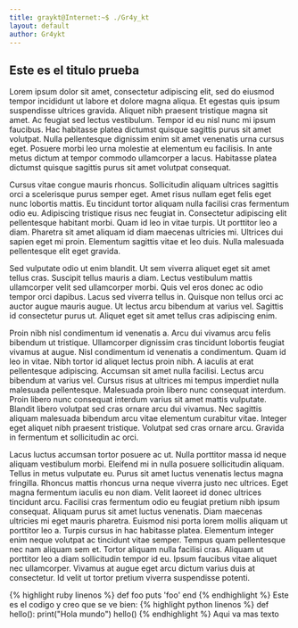 ```yaml
---
title: graykt@Internet:~$ ./Gr4y_kt
layout: default
author: Gr4ykt
---
```

## Este es el titulo prueba
Lorem ipsum dolor sit amet, consectetur adipiscing elit, sed do eiusmod tempor incididunt ut labore et dolore magna aliqua. Et egestas quis ipsum suspendisse ultrices gravida. Aliquet nibh praesent tristique magna sit amet. Ac feugiat sed lectus vestibulum. Tempor id eu nisl nunc mi ipsum faucibus. Hac habitasse platea dictumst quisque sagittis purus sit amet volutpat. Nulla pellentesque dignissim enim sit amet venenatis urna cursus eget. Posuere morbi leo urna molestie at elementum eu facilisis. In ante metus dictum at tempor commodo ullamcorper a lacus. Habitasse platea dictumst quisque sagittis purus sit amet volutpat consequat.

Cursus vitae congue mauris rhoncus. Sollicitudin aliquam ultrices sagittis orci a scelerisque purus semper eget. Amet risus nullam eget felis eget nunc lobortis mattis. Eu tincidunt tortor aliquam nulla facilisi cras fermentum odio eu. Adipiscing tristique risus nec feugiat in. Consectetur adipiscing elit pellentesque habitant morbi. Quam id leo in vitae turpis. Ut porttitor leo a diam. Pharetra sit amet aliquam id diam maecenas ultricies mi. Ultrices dui sapien eget mi proin. Elementum sagittis vitae et leo duis. Nulla malesuada pellentesque elit eget gravida.

Sed vulputate odio ut enim blandit. Ut sem viverra aliquet eget sit amet tellus cras. Suscipit tellus mauris a diam. Lectus vestibulum mattis ullamcorper velit sed ullamcorper morbi. Quis vel eros donec ac odio tempor orci dapibus. Lacus sed viverra tellus in. Quisque non tellus orci ac auctor augue mauris augue. Ut lectus arcu bibendum at varius vel. Sagittis id consectetur purus ut. Aliquet eget sit amet tellus cras adipiscing enim.

Proin nibh nisl condimentum id venenatis a. Arcu dui vivamus arcu felis bibendum ut tristique. Ullamcorper dignissim cras tincidunt lobortis feugiat vivamus at augue. Nisl condimentum id venenatis a condimentum. Quam id leo in vitae. Nibh tortor id aliquet lectus proin nibh. A iaculis at erat pellentesque adipiscing. Accumsan sit amet nulla facilisi. Lectus arcu bibendum at varius vel. Cursus risus at ultrices mi tempus imperdiet nulla malesuada pellentesque. Malesuada proin libero nunc consequat interdum. Proin libero nunc consequat interdum varius sit amet mattis vulputate. Blandit libero volutpat sed cras ornare arcu dui vivamus. Nec sagittis aliquam malesuada bibendum arcu vitae elementum curabitur vitae. Integer eget aliquet nibh praesent tristique. Volutpat sed cras ornare arcu. Gravida in fermentum et sollicitudin ac orci.

Lacus luctus accumsan tortor posuere ac ut. Nulla porttitor massa id neque aliquam vestibulum morbi. Eleifend mi in nulla posuere sollicitudin aliquam. Tellus in metus vulputate eu. Purus sit amet luctus venenatis lectus magna fringilla. Rhoncus mattis rhoncus urna neque viverra justo nec ultrices. Eget magna fermentum iaculis eu non diam. Velit laoreet id donec ultrices tincidunt arcu. Facilisi cras fermentum odio eu feugiat pretium nibh ipsum consequat. Aliquam purus sit amet luctus venenatis. Diam maecenas ultricies mi eget mauris pharetra. Euismod nisi porta lorem mollis aliquam ut porttitor leo a. Turpis cursus in hac habitasse platea. Elementum integer enim neque volutpat ac tincidunt vitae semper. Tempus quam pellentesque nec nam aliquam sem et. Tortor aliquam nulla facilisi cras. Aliquam ut porttitor leo a diam sollicitudin tempor id eu. Ipsum faucibus vitae aliquet nec ullamcorper. Vivamus at augue eget arcu dictum varius duis at consectetur. Id velit ut tortor pretium viverra suspendisse potenti.

{% highlight ruby linenos %}
def foo
  puts 'foo'
end
{% endhighlight %}
Este es el codigo y creo que se ve bien:
{% highlight python linenos %}
def hello():
  print("Hola mundo")
hello()
{% endhighlight %}
Aqui va mas texto
